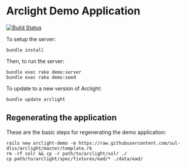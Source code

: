 # Arclight Demo Application

[![Build Status](https://travis-ci.org/sul-dlss/arclight-demo.svg?branch=master)](https://travis-ci.org/sul-dlss/arclight-demo)

To setup the server:

```
bundle install
```

Then, to run the server:

```
bundle exec rake demo:server
bundle exec rake demo:seed
```

To update to a new version of Arclight:

```
bundle update arclight
```

## Regenerating the application

These are the basic steps for regenerating the demo application:

```
rails new arclight-demo -m https://raw.githubusercontent.com/sul-dlss/arclight/master/template.rb
rm -rf solr && cp -r path/to/arclight/solr ./
cp path/to/arclight/spec/fixtures/ead/* ./data/ead/
```
